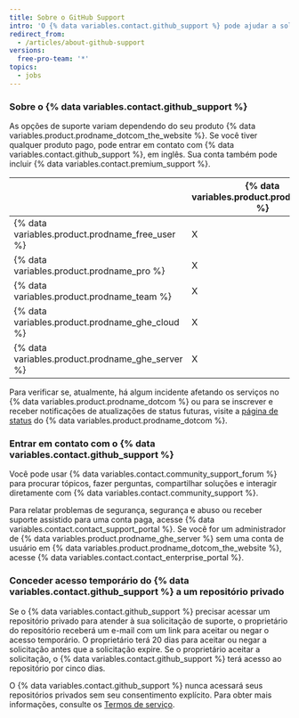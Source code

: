 ```yaml
---
title: Sobre o GitHub Support
intro: 'O {% data variables.contact.github_support %} pode ajudar a solucionar problemas que você encontra ao usar o {% data variables.product.prodname_dotcom %}.'
redirect_from:
  - /articles/about-github-support
versions:
  free-pro-team: '*'
topics:
  - jobs
---
```


### Sobre o {% data variables.contact.github_support %}

As opções de suporte variam dependendo do seu produto {% data variables.product.prodname_dotcom_the_website %}. Se você tiver qualquer produto pago, pode entrar em contato com {% data variables.contact.github_support %}, em inglês. Sua conta também pode incluir {% data variables.contact.premium_support %}.

|                                                    | {% data variables.product.prodname_gcf %} | Suporte Padrão | Suporte premium |
| -------------------------------------------------- | ----------------------------------------- | -------------- | --------------- |
| {% data variables.product.prodname_free_user %}  | X                                         |                |                 |
| {% data variables.product.prodname_pro %}          | X                                         | X              |                 |
| {% data variables.product.prodname_team %}         | X                                         | X              |                 |
| {% data variables.product.prodname_ghe_cloud %}  | X                                         | X              | X               |
| {% data variables.product.prodname_ghe_server %} | X                                         | X              | X               |

Para verificar se, atualmente, há algum incidente afetando os serviços no {% data variables.product.prodname_dotcom %} ou para se inscrever e receber notificações de atualizações de status futuras, visite a [página de status](https://www.githubstatus.com/) do {% data variables.product.prodname_dotcom %}.

### Entrar em contato com o {% data variables.contact.github_support %}

Você pode usar {% data variables.contact.community_support_forum %} para procurar tópicos, fazer perguntas, compartilhar soluções e interagir diretamente com {% data variables.contact.community_support %}.

Para relatar problemas de segurança, segurança e abuso ou receber suporte assistido para uma conta paga, acesse {% data variables.contact.contact_support_portal %}. Se você for um administrador de {% data variables.product.prodname_ghe_server %} sem uma conta de usuário em {% data variables.product.prodname_dotcom_the_website %}, acesse {% data variables.contact.contact_enterprise_portal %}.

### Conceder acesso temporário do {% data variables.contact.github_support %} a um repositório privado

Se o {% data variables.contact.github_support %} precisar acessar um repositório privado para atender à sua solicitação de suporte, o proprietário do repositório receberá um e-mail com um link para aceitar ou negar o acesso temporário. O proprietário terá 20 dias para aceitar ou negar a solicitação antes que a solicitação expire. Se o proprietário aceitar a solicitação, o {% data variables.contact.github_support %} terá acesso ao repositório por cinco dias.

O {% data variables.contact.github_support %} nunca acessará seus repositórios privados sem seu consentimento explícito. Para obter mais informações, consulte os [Termos de serviço](/articles/github-terms-of-service#3-access).

